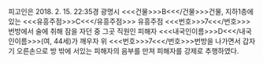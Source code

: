 피고인은 2018. 2. 15. 22:35경 광명시 <<<건물>>>B<<</건물>>>건물, 지하1층에 있는 <<<유흥주점>>>C<<</유흥주점>>> 유흥주점 <<<번호>>>7<<</번호>>>번방에서 술에 취해 잠을 자던 중 그곳 직원인 피해자 <<<내국인이름>>>D<<</내국인이름>>>(여, 44세)가 깨우자 위 <<<번호>>>7<<</번호>>>번방을 나가면서 갑자기 오른손으로 방 밖에 서있는 피해자의 음부를 만져 피해자를 강제로 추행하였다.
